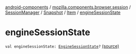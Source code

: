 [android-components](../../../../index.md) / [mozilla.components.browser.session](../../../index.md) / [SessionManager](../../index.md) / [Snapshot](../index.md) / [Item](index.md) / [engineSessionState](./engine-session-state.md)

# engineSessionState

`val engineSessionState: `[`EngineSessionState`](../../../../mozilla.components.concept.engine/-engine-session-state/index.md)`?` [(source)](https://github.com/mozilla-mobile/android-components/blob/master/components/browser/session/src/main/java/mozilla/components/browser/session/SessionManager.kt#L531)